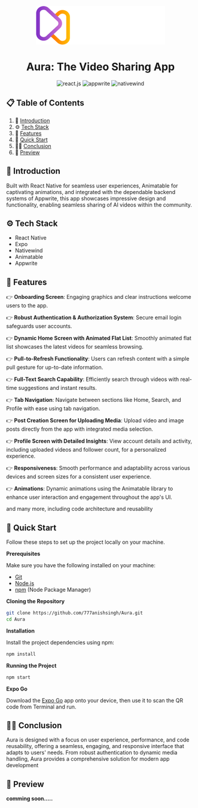 <div align="center">
  <img src="/assets/images/logo.png" />
<h1 align="center">Aura: The Video Sharing App</h1>
  <div>
    <img src="https://img.shields.io/badge/-React_Native-black?style=for-the-badge&logoColor=white&logo=react&color=61DAFB" alt="react.js" />
    <img src="https://img.shields.io/badge/-Appwrite-black?style=for-the-badge&logoColor=white&logo=appwrite&color=FD366E" alt="appwrite" />
    <img src="https://img.shields.io/badge/NativeWind-black?style=for-the-badge&logoColor=white&logo=tailwindcss&color=06B6D4" alt="nativewind" />
  </div>

  
</div>

## 📋 <a name="table">Table of Contents</a>

1. 🤖 [Introduction](#introduction)
2. ⚙️ [Tech Stack](#tech-stack)
3. 🔋 [Features](#features)
4. 🤸 [Quick Start](#quick-start)
5. 🧑‍🏫 [Conclusion](#Conclusion)
6. 📱 [Preview](#Preview)

## <a name="introduction">🤖 Introduction</a>

Built with React Native for seamless user experiences, Animatable for captivating animations, and integrated with the dependable backend systems of Appwrite, 
this app showcases impressive design and functionality, enabling seamless sharing of AI videos within the community.

## <a name="tech-stack">⚙️ Tech Stack</a>

- React Native
- Expo
- Nativewind
- Animatable
- Appwrite

## <a name="features">🔋 Features</a>

👉 **Onboarding Screen**: Engaging graphics and clear instructions welcome users to the app.

👉 **Robust Authentication & Authorization System**: Secure email login safeguards user accounts.

👉 **Dynamic Home Screen with Animated Flat List**: Smoothly animated flat list showcases the latest videos for seamless browsing.

👉 **Pull-to-Refresh Functionality**: Users can refresh content with a simple pull gesture for up-to-date information.

👉 **Full-Text Search Capability**: Efficiently search through videos with real-time suggestions and instant results.

👉 **Tab Navigation**: Navigate between sections like Home, Search, and Profile with ease using tab navigation.

👉 **Post Creation Screen for Uploading Media**: Upload video and image posts directly from the app with integrated media selection.

👉 **Profile Screen with Detailed Insights**: View account details and activity, including uploaded videos and follower count, for a personalized experience.

👉 **Responsiveness**: Smooth performance and adaptability across various devices and screen sizes for a consistent user experience.

👉 **Animations**: Dynamic animations using the Animatable library to enhance user interaction and engagement throughout the app's UI.

and many more, including code architecture and reusability 

## <a name="quick-start">🤸 Quick Start</a>

Follow these steps to set up the project locally on your machine.

**Prerequisites**

Make sure you have the following installed on your machine:

- [Git](https://git-scm.com/)
- [Node.js](https://nodejs.org/en)
- [npm](https://www.npmjs.com/) (Node Package Manager)

**Cloning the Repository**

```bash
git clone https://github.com/777anishsingh/Aura.git
cd Aura
```
**Installation**

Install the project dependencies using npm:

```bash
npm install
```

**Running the Project**

```bash
npm start
```

**Expo Go**

Download the [Expo Go](https://expo.dev/go) app onto your device, then use it to scan the QR code from Terminal and run.

## 🧑‍🏫<a name="Conclusion"> Conclusion

Aura is designed with a focus on user experience, performance, and code reusability, offering a seamless, engaging, and responsive interface that adapts to users' needs. From robust authentication to dynamic media handling, Aura provides a comprehensive solution for modern app development

## 📱<a name="Preview"> Preview
**comming soon.....**

